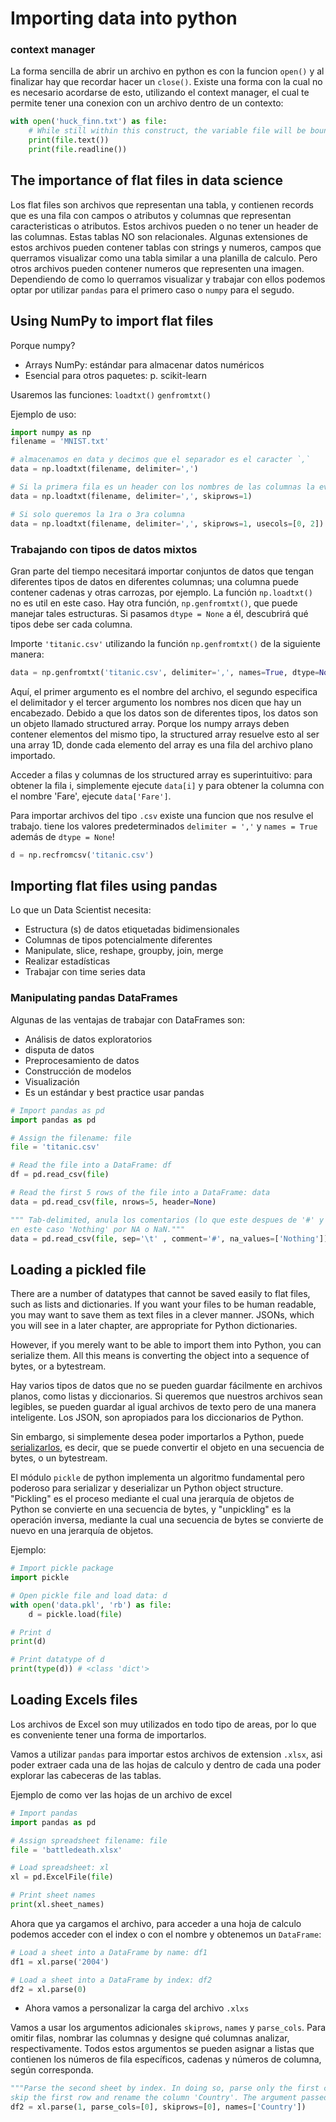 # Importing data into python


### context manager

La forma sencilla de abrir un archivo en python es con la funcion `open()` y al finalizar hay que recordar hacer
un `close()`. Existe una forma con la cual no es necesario acordarse de esto, utilizando el context manager,
el cual te permite tener una conexion con un archivo dentro de un contexto:

```python
with open('huck_finn.txt') as file:
    # While still within this construct, the variable file will be bound to open('huck_finn.txt')
    print(file.text())
    print(file.readline())
```

## The importance of flat files in data science

Los flat files son archivos que representan una tabla, y contienen records que es una fila con campos o
atributos y columnas que representan caracteristicas o atributos. Estos archivos pueden o no tener un header
de las columnas. Estas tablas NO son relacionales.
Algunas extensiones de estos archivos pueden contener tablas con strings y numeros, campos que querramos visualizar como una
tabla similar a una planilla de calculo. Pero otros archivos pueden contener numeros que representen una imagen.
Dependiendo de como lo querramos visualizar y trabajar con ellos podemos optar por utilizar  `pandas` para el primero
caso o `numpy` para el segudo. 


## Using NumPy to import flat files

Porque numpy?

- Arrays NumPy: estándar para almacenar datos numéricos
- Esencial para otros paquetes: p. scikit-learn

Usaremos las funciones: `loadtxt()` `genfromtxt()`

Ejemplo de uso:

```python
import numpy as np
filename = 'MNIST.txt'

# almacenamos en data y decimos que el separador es el caracter `,`
data = np.loadtxt(filename, delimiter=',') 

# Si la primera fila es un header con los nombres de las columnas la evitamos
data = np.loadtxt(filename, delimiter=',', skiprows=1) 

# Si solo queremos la 1ra o 3ra columna
data = np.loadtxt(filename, delimiter=',', skiprows=1, usecols=[0, 2]) 
```

### Trabajando con tipos de datos mixtos

Gran parte del tiempo necesitará importar conjuntos de datos que tengan diferentes tipos de datos en diferentes columnas;
una columna puede contener cadenas y otras carrozas, por ejemplo. La función `np.loadtxt()` no es util en este caso.
Hay otra función, `np.genfromtxt()`, que puede manejar tales estructuras.
Si pasamos `dtype = None` a él, descubrirá qué tipos debe ser cada columna.

Importe `'titanic.csv'` utilizando la función `np.genfromtxt()` de la siguiente manera:

```python
data = np.genfromtxt('titanic.csv', delimiter=',', names=True, dtype=None)
```

Aquí, el primer argumento es el nombre del archivo, el segundo especifica el delimitador y el tercer argumento
los nombres nos dicen que hay un encabezado. Debido a que los datos son de diferentes tipos, los datos son un 
objeto llamado structured array. Porque los numpy arrays deben contener elementos del mismo tipo, 
la structured array resuelve esto al ser una array 1D, donde cada elemento del array es una fila del archivo 
plano importado.

Acceder a filas y columnas de los structured array es superintuitivo: para obtener la fila i, simplemente ejecute
`data[i]` y para obtener la columna con el nombre 'Fare', ejecute `data['Fare']`.

Para importar archivos del tipo `.csv` existe una funcion que nos resulve el trabajo.
tiene los valores predeterminados `delimiter = ','` y `names = True` además de `dtype = None`!
```python
d = np.recfromcsv('titanic.csv')
```

## Importing flat files using pandas

Lo que un Data Scientist necesita:
- Estructura (s) de datos etiquetadas bidimensionales
- Columnas de tipos potencialmente diferentes
- Manipulate, slice, reshape, groupby, join, merge
- Realizar estadísticas
- Trabajar con time series data



### Manipulating pandas DataFrames
Algunas de las ventajas de trabajar con DataFrames son:

- Análisis de datos exploratorios
- disputa de datos
- Preprocesamiento de datos
- Construcción de modelos
- Visualización
- Es un estándar y best practice usar pandas


```python
# Import pandas as pd
import pandas as pd

# Assign the filename: file
file = 'titanic.csv'

# Read the file into a DataFrame: df
df = pd.read_csv(file)

# Read the first 5 rows of the file into a DataFrame: data
data = pd.read_csv(file, nrows=5, header=None)

""" Tab-delimited, anula los comentarios (lo que este despues de '#' y reemplaza los valores de la lista,
en este caso 'Nothing' por NA o NaN."""
data = pd.read_csv(file, sep='\t' , comment='#', na_values=['Nothing'])
```

## Loading a pickled file

There are a number of datatypes that cannot be saved easily to flat files, such as lists and dictionaries. 
If you want your files to be human readable, you may want to save them as text files in a clever manner. 
JSONs, which you will see in a later chapter, are appropriate for Python dictionaries.

However, if you merely want to be able to import them into Python, you can serialize them. 
All this means is converting the object into a sequence of bytes, or a bytestream.

Hay varios tipos de datos que no se pueden guardar fácilmente en archivos planos, como listas y diccionarios.
Si queremos que nuestros archivos sean legibles, se pueden guardar al igual archivos de texto pero 
de una manera inteligente. Los JSON, son apropiados para los diccionarios de Python.

Sin embargo, si simplemente desea poder importarlos a Python, puede [serializarlos](https://en.wikipedia.org/wiki/Serialization), es decir,
que se puede convertir el objeto en una secuencia de bytes, o un bytestream.

El módulo `pickle` de python implementa un algoritmo fundamental pero poderoso para serializar y deserializar un
Python object structure. "Pickling" es el proceso mediante el cual una jerarquía de objetos de Python se convierte en
una secuencia de bytes, y "unpickling" es la operación inversa, mediante la cual una secuencia de bytes se convierte 
de nuevo en una jerarquía de objetos.

Ejemplo:
```python
# Import pickle package
import pickle

# Open pickle file and load data: d
with open('data.pkl', 'rb') as file:
    d = pickle.load(file)

# Print d
print(d)

# Print datatype of d
print(type(d)) # <class 'dict'>
```

## Loading Excels files

Los archivos de Excel son muy utilizados en todo tipo de areas, por lo que es conveniente tener una forma
de importarlos.

Vamos a utilizar `pandas` para importar estos archivos de extension `.xlsx`, asi poder extraer cada una de las
hojas de calculo y dentro de cada una poder explorar las cabeceras de las tablas.

Ejemplo de como ver las hojas de un archivo de excel

```python
# Import pandas
import pandas as pd

# Assign spreadsheet filename: file
file = 'battledeath.xlsx'

# Load spreadsheet: xl
xl = pd.ExcelFile(file)

# Print sheet names 
print(xl.sheet_names)
```

Ahora que ya cargamos el archivo, para acceder a una hoja de calculo podemos acceder con el index o con
el nombre y obtenemos un `DataFrame`:
```python
# Load a sheet into a DataFrame by name: df1
df1 = xl.parse('2004')

# Load a sheet into a DataFrame by index: df2
df2 = xl.parse(0)
```

- Ahora vamos a personalizar la carga del archivo `.xlxs`

Vamos a usar los argumentos adicionales `skiprows`, `names` y `parse_cols`. Para omitir filas, 
nombrar las columnas y designe qué columnas analizar, respectivamente. Todos estos argumentos se pueden asignar 
a listas que contienen los números de fila específicos, cadenas y números de columna, según corresponda.

```python
"""Parse the second sheet by index. In doing so, parse only the first column with the parse_cols parameter,
skip the first row and rename the column 'Country'. The argument passed to parse_cols, names, skiprows needs to be of type list."""
df2 = xl.parse(1, parse_cols=[0], skiprows=[0], names=['Country'])
```
